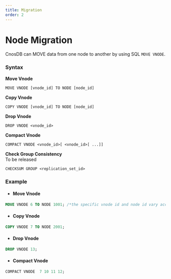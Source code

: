 ```yaml
---
title: Migration
order: 2
---
```


# Node Migration

CnosDB can MOVE data from one node to another by using SQL `MOVE VNODE`.

### Syntax

**Move Vnode**

```
MOVE VNODE [vnode_id] TO NODE [node_id]
```

**Copy Vnode**

```
COPY VNODE [vnode_id] TO NODE [node_id]
```

**Drop Vnode**

```
DROP VNODE <vnode_id>
```

**Compact Vnode**

```
COMPACT VNODE <vnode_id>[ <vnode_id>[ ...]]
```

**Check Group Consistency** \
To be released

```
CHECKSUM GROUP <replication_set_id>
```

### Example

- #### Move Vnode
```sql
MOVE VNODE 6 TO NODE 1001; /*the specific vnode id and node id vary according to the actual environment*/
```

- #### Copy Vnode
```SQL
COPY VNODE 7 TO NODE 2001;
```

- #### Drop Vnode
```sql
DROP VNODE 13;
```

- #### Compact Vnode
```sql
COMPACT VNODE  7 10 11 12;
```